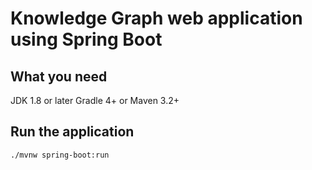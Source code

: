# Knowledge Graph web application using Spring Boot

## What you need
 JDK 1.8 or later
 Gradle 4+ or Maven 3.2+

## Run the application
```./mvnw spring-boot:run```